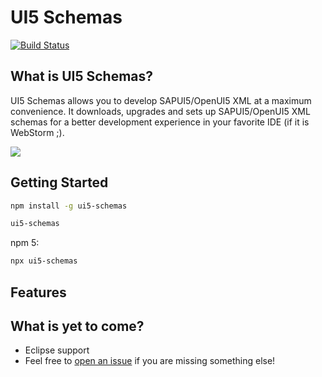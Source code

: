 # UI5 Schemas

[![Build Status](https://travis-ci.org/ui5experts/ui5-schemas.svg?branch=master)](https://travis-ci.org/ui5experts/ui5-schemas)


## What is UI5 Schemas?

UI5 Schemas allows you to develop SAPUI5/OpenUI5 XML at a maximum convenience. It downloads, upgrades and sets
up SAPUI5/OpenUI5 XML schemas for a better development experience in your favorite IDE (if it is WebStorm ;).

![](./docs/xml-code-completion.gif)


## Getting Started

```sh
npm install -g ui5-schemas
```

```sh
ui5-schemas
```

npm 5:
```sh
npx ui5-schemas
```


## Features


## What is yet to come?

* Eclipse support
* Feel free to [open an issue](https://github.com/ui5experts/ui5-schemas/issues/new) if you are missing something else!
